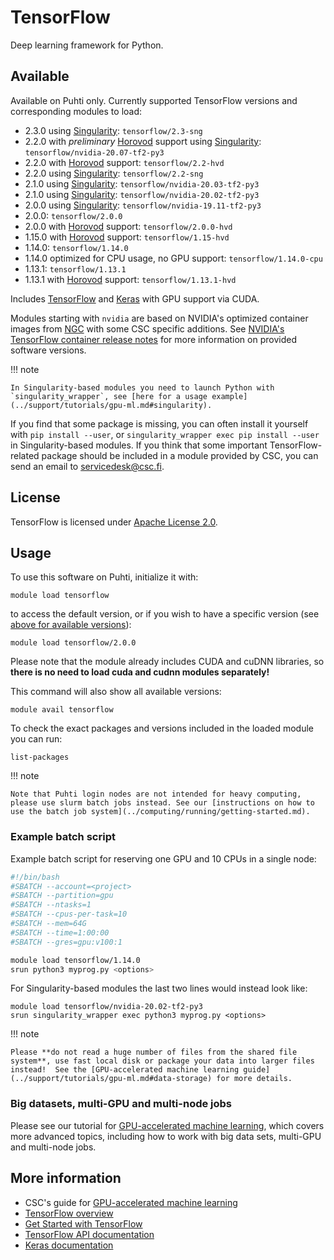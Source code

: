 # TensorFlow

Deep learning framework for Python.

## Available

Available on Puhti only.  Currently supported TensorFlow versions and corresponding modules to load:

- 2.3.0 using [Singularity](../support/tutorials/gpu-ml.md#singularity): `tensorflow/2.3-sng`
- 2.2.0 with *preliminary* [Horovod](../support/tutorials/gpu-ml.md#multi-gpu-and-multi-node-jobs) support using [Singularity](../support/tutorials/gpu-ml.md#singularity): `tensorflow/nvidia-20.07-tf2-py3`
- 2.2.0 with [Horovod](../support/tutorials/gpu-ml.md#multi-gpu-and-multi-node-jobs) support: `tensorflow/2.2-hvd`
- 2.2.0 using [Singularity](../support/tutorials/gpu-ml.md#singularity): `tensorflow/2.2-sng`
- 2.1.0 using [Singularity](../support/tutorials/gpu-ml.md#singularity): `tensorflow/nvidia-20.03-tf2-py3`
- 2.1.0 using [Singularity](../support/tutorials/gpu-ml.md#singularity): `tensorflow/nvidia-20.02-tf2-py3`
- 2.0.0 using [Singularity](../support/tutorials/gpu-ml.md#singularity): `tensorflow/nvidia-19.11-tf2-py3`
- 2.0.0: `tensorflow/2.0.0`
- 2.0.0 with [Horovod](../support/tutorials/gpu-ml.md#multi-gpu-and-multi-node-jobs) support: `tensorflow/2.0.0-hvd`
- 1.15.0 with [Horovod](../support/tutorials/gpu-ml.md#multi-gpu-and-multi-node-jobs) support: `tensorflow/1.15-hvd`
- 1.14.0: `tensorflow/1.14.0`
- 1.14.0 optimized for CPU usage, no GPU support: `tensorflow/1.14.0-cpu`
- 1.13.1: `tensorflow/1.13.1`
- 1.13.1 with [Horovod](../support/tutorials/gpu-ml.md#multi-gpu-and-multi-node-jobs) support: `tensorflow/1.13.1-hvd`

Includes [TensorFlow](https://www.tensorflow.org/) and [Keras](https://keras.io/) with GPU support via CUDA.

Modules starting with `nvidia` are based on NVIDIA's optimized
container images from
[NGC](https://ngc.nvidia.com/catalog/containers/nvidia:tensorflow) with
some CSC specific additions. See [NVIDIA's TensorFlow container
release
notes](https://docs.nvidia.com/deeplearning/frameworks/tensorflow-release-notes/index.html)
for more information on provided software versions.


!!! note 

    In Singularity-based modules you need to launch Python with `singularity_wrapper`, see [here for a usage example](../support/tutorials/gpu-ml.md#singularity).

If you find that some package is missing, you can often install it yourself with `pip install --user`, or `singularity_wrapper exec pip install --user` in Singularity-based modules. If you think that some important TensorFlow-related package should be included in a module provided by CSC, you can send an email to <servicedesk@csc.fi>.

## License

TensorFlow is licensed under [Apache License 2.0](https://github.com/tensorflow/tensorflow/blob/master/LICENSE).

## Usage

To use this software on Puhti, initialize it with:

```text
module load tensorflow
```

to access the default version, or if you wish to have a specific version (see [above for available versions](#available)):

```text
module load tensorflow/2.0.0
```

Please note that the module already includes CUDA and cuDNN libraries, so **there is no need to load cuda and cudnn modules separately!**

This command will also show all available versions:

```text
module avail tensorflow
```

To check the exact packages and versions included in the loaded module you can run:

```text
list-packages
```

!!! note 

    Note that Puhti login nodes are not intended for heavy computing, please use slurm batch jobs instead. See our [instructions on how to use the batch job system](../computing/running/getting-started.md).

### Example batch script

Example batch script for reserving one GPU and 10 CPUs in a single node:

```bash
#!/bin/bash
#SBATCH --account=<project>
#SBATCH --partition=gpu
#SBATCH --ntasks=1
#SBATCH --cpus-per-task=10
#SBATCH --mem=64G
#SBATCH --time=1:00:00
#SBATCH --gres=gpu:v100:1

module load tensorflow/1.14.0
srun python3 myprog.py <options>
```

For Singularity-based modules the last two lines would instead look like:

```
module load tensorflow/nvidia-20.02-tf2-py3
srun singularity_wrapper exec python3 myprog.py <options>
```

!!! note

    Please **do not read a huge number of files from the shared file system**, use fast local disk or package your data into larger files instead!  See the [GPU-accelerated machine learning guide](../support/tutorials/gpu-ml.md#data-storage) for more details.

### Big datasets, multi-GPU and multi-node jobs

Please see our tutorial for [GPU-accelerated machine learning](../support/tutorials/gpu-ml.md), which covers more advanced topics, including how to work with big data sets, multi-GPU and multi-node jobs.


## More information

- CSC's guide for [GPU-accelerated machine learning](../support/tutorials/gpu-ml.md)
- [TensorFlow overview](https://www.tensorflow.org/overview/)
- [Get Started with TensorFlow](https://www.tensorflow.org/tutorials)
- [TensorFlow API documentation](https://www.tensorflow.org/api_docs/python/tf)
- [Keras documentation](https://keras.io/)
